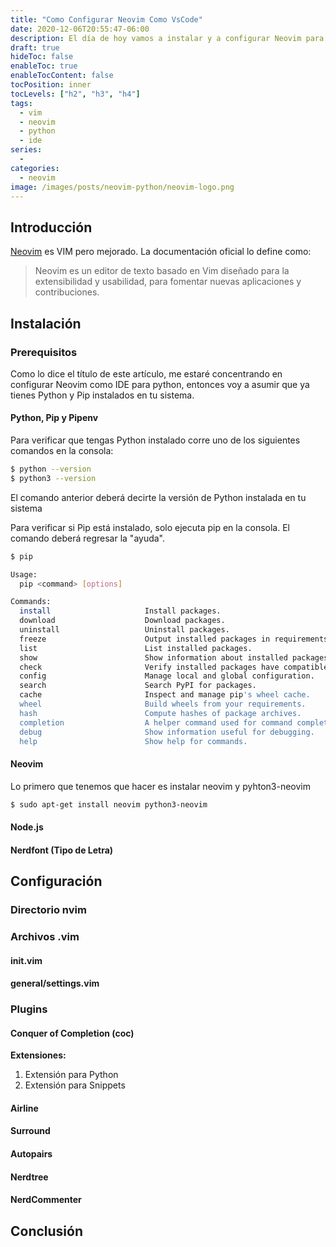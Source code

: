 ```yaml
---
title: "Como Configurar Neovim Como VsCode"
date: 2020-12-06T20:55:47-06:00
description: El día de hoy vamos a instalar y a configurar Neovim para utilizarlo como IDE para programar en Python. Vamos a utilizar algunos "Plugins" para obtener las ventajas que cualquier otro IDE tiene, tales como validación de sintaxis y autocompletado.
draft: true
hideToc: false
enableToc: true
enableTocContent: false
tocPosition: inner
tocLevels: ["h2", "h3", "h4"]
tags:
  - vim
  - neovim
  - python
  - ide
series:
  -
categories:
  - neovim
image: /images/posts/neovim-python/neovim-logo.png
---
```


## Introducción

<a href="https://neovim.io/" target="_blank">Neovim</a> es VIM pero mejorado. La documentación oficial lo define como:

> Neovim es un editor de texto basado en Vim diseñado para la extensibilidad y usabilidad, para fomentar nuevas aplicaciones y contribuciones.

## Instalación

### Prerequisitos

Como lo dice el título de este artículo, me estaré concentrando en configurar Neovim como IDE para python, entonces voy a asumir que ya tienes Python y Pip instalados en tu sistema.

#### Python, Pip y Pipenv

Para verificar que tengas Python instalado corre uno de los siguientes comandos en la consola:

```bash
$ python --version
$ python3 --version
```

El comando anterior deberá decirte la versión de Python instalada en tu sistema

Para verificar si Pip está instalado, solo ejecuta pip en la consola. El comando deberá regresar la "ayuda".

```bash
$ pip

Usage:
  pip <command> [options]

Commands:
  install                     Install packages.
  download                    Download packages.
  uninstall                   Uninstall packages.
  freeze                      Output installed packages in requirements format.
  list                        List installed packages.
  show                        Show information about installed packages.
  check                       Verify installed packages have compatible dependencies.
  config                      Manage local and global configuration.
  search                      Search PyPI for packages.
  cache                       Inspect and manage pip's wheel cache.
  wheel                       Build wheels from your requirements.
  hash                        Compute hashes of package archives.
  completion                  A helper command used for command completion.
  debug                       Show information useful for debugging.
  help                        Show help for commands.
```

#### Neovim

Lo primero que tenemos que hacer es instalar neovim y pyhton3-neovim

```bash
$ sudo apt-get install neovim python3-neovim
```

#### Node.js

#### Nerdfont (Tipo de Letra)

## Configuración

### Directorio nvim

### Archivos .vim

#### init.vim

#### general/settings.vim

### Plugins

#### Conquer of Completion (coc)

**Extensiones:**

1. Extensión para Python
2. Extensión para Snippets

#### Airline

#### Surround

#### Autopairs

#### Nerdtree

#### NerdCommenter

## Conclusión
